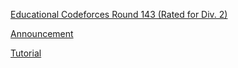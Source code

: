 [Educational Codeforces Round 143 (Rated for Div. 2)](https://codeforces.com/contest/1795)

[Announcement](https://codeforces.com/blog/entry/112881)

[Tutorial](https://codeforces.com/blog/entry/112963)